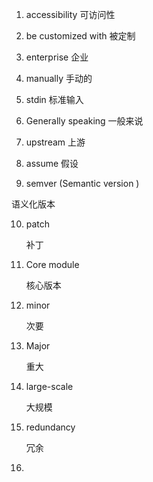 1. accessibility
	可访问性
	
2. be customized with
	被定制
	
3. enterprise
	企业
	
4. manually
	手动的
	
5. stdin
	标准输入
	
6. Generally speaking
	一般来说
	
7. upstream
	上游
	
8. assume
	假设
	
9. semver  (Semantic version )

  语义化版本

10. patch 

    补丁

11. Core module

    核心版本

12. minor

    次要

13. Major

    重大

14. large-scale 

    大规模

15. redundancy

    冗余

16. 